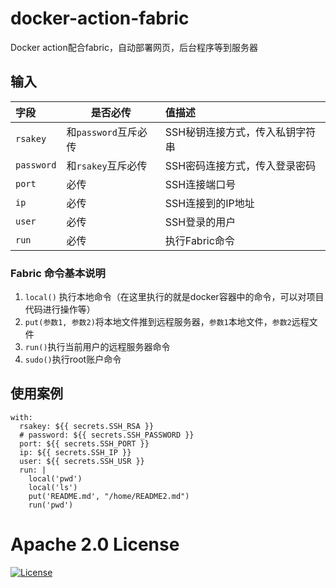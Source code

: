 # docker-action-fabric

Docker action配合fabric，自动部署网页，后台程序等到服务器

## 输入

|字段|是否必传|值描述|
|:-|-|:-|
|`rsakey`|和`password`互斥必传|SSH秘钥连接方式，传入私钥字符串|
|`password`|和`rsakey`互斥必传|SSH密码连接方式，传入登录密码|
|`port`|必传|SSH连接端口号|
|`ip`|必传|SSH连接到的IP地址|
|`user`|必传|SSH登录的用户|
|`run`|必传|执行Fabric命令|

### Fabric 命令基本说明

1. `local()` 执行本地命令（在这里执行的就是docker容器中的命令，可以对项目代码进行操作等）
2. `put(参数1, 参数2)`将本地文件推到远程服务器，`参数1`本地文件，`参数2`远程文件
3. `run()`执行当前用户的远程服务器命令
4. `sudo()`执行root账户命令

## 使用案例

```
with:
  rsakey: ${{ secrets.SSH_RSA }}
  # password: ${{ secrets.SSH_PASSWORD }}
  port: ${{ secrets.SSH_PORT }}
  ip: ${{ secrets.SSH_IP }}
  user: ${{ secrets.SSH_USR }}
  run: |
    local('pwd')
    local('ls')
    put('README.md', "/home/README2.md")
    run('pwd')
```

# Apache 2.0 License
[![License](https://img.shields.io/badge/License-Apache%202.0-blue.svg)](https://opensource.org/licenses/Apache-2.0)